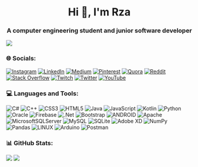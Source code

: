 <h1 align="center">Hi 👋, I'm Rza</h1>
<h3 align="center">A computer engineering student and junior software developer</h3>

[![](https://visitcount.itsvg.in/api?id=therzarzayev&icon=3&color=4)](https://visitcount.itsvg.in)

### 🌐 Socials:
[![Instagram](https://img.shields.io/badge/Instagram-%23E4405F.svg?logo=Instagram&logoColor=white)](https://instagram.com/the.rzarzayev) [![LinkedIn](https://img.shields.io/badge/LinkedIn-%230077B5.svg?logo=linkedin&logoColor=white)](https://linkedin.com/in/therzarzayev) [![Medium](https://img.shields.io/badge/Medium-12100E?logo=medium&logoColor=white)](https://medium.com/@therzarzayev) [![Pinterest](https://img.shields.io/badge/Pinterest-%23E60023.svg?logo=Pinterest&logoColor=white)](https://pinterest.com/therzarzayev) [![Quora](https://img.shields.io/badge/Quora-%23B92B27.svg?logo=Quora&logoColor=white)](https://quora.com/profile/Rza-Rzayev-6) [![Reddit](https://img.shields.io/badge/Reddit-%23FF4500.svg?logo=Reddit&logoColor=white)](https://reddit.com/user/therzarzayev) [![Stack Overflow](https://img.shields.io/badge/-Stackoverflow-FE7A16?logo=stack-overflow&logoColor=white)](https://stackoverflow.com/users/14875817) [![Twitch](https://img.shields.io/badge/Twitch-%239146FF.svg?logo=Twitch&logoColor=white)](https://twitch.tv/therzarzayev) [![Twitter](https://img.shields.io/badge/Twitter-%231DA1F2.svg?logo=Twitter&logoColor=white)](https://twitter.com/therzarzayev) [![YouTube](https://img.shields.io/badge/YouTube-%23FF0000.svg?logo=YouTube&logoColor=white)](https://youtube.com/@therzarzayev) 

### 💻 Languages and Tools:
![C#](https://img.shields.io/badge/c%23-%23239120.svg?style=for-the-badge&logo=c-sharp&logoColor=white) ![C++](https://img.shields.io/badge/c++-%2300599C.svg?style=for-the-badge&logo=c%2B%2B&logoColor=white) ![CSS3](https://img.shields.io/badge/css3-%231572B6.svg?style=for-the-badge&logo=css3&logoColor=white) ![HTML5](https://img.shields.io/badge/html5-%23E34F26.svg?style=for-the-badge&logo=html5&logoColor=white) ![Java](https://img.shields.io/badge/java-%23ED8B00.svg?style=for-the-badge&logo=java&logoColor=white) ![JavaScript](https://img.shields.io/badge/javascript-%23323330.svg?style=for-the-badge&logo=javascript&logoColor=%23F7DF1E) ![Kotlin](https://img.shields.io/badge/kotlin-%230095D5.svg?style=for-the-badge&logo=kotlin&logoColor=white) ![Python](https://img.shields.io/badge/python-3670A0?style=for-the-badge&logo=python&logoColor=ffdd54) ![Oracle](https://img.shields.io/badge/Oracle-F80000?style=for-the-badge&logo=oracle&logoColor=white) ![Firebase](https://img.shields.io/badge/firebase-%23039BE5.svg?style=for-the-badge&logo=firebase) ![.Net](https://img.shields.io/badge/.NET-5C2D91?style=for-the-badge&logo=.net&logoColor=white) ![Bootstrap](https://img.shields.io/badge/bootstrap-%23563D7C.svg?style=for-the-badge&logo=bootstrap&logoColor=white) ![ANDROID](https://img.shields.io/badge/android-%2320232a.svg?style=for-the-badge&logo=android&logoColor=%a4c639) ![Apache](https://img.shields.io/badge/apache-%23D42029.svg?style=for-the-badge&logo=apache&logoColor=white) ![MicrosoftSQLServer](https://img.shields.io/badge/Microsoft%20SQL%20Sever-CC2927?style=for-the-badge&logo=microsoft%20sql%20server&logoColor=white) ![MySQL](https://img.shields.io/badge/mysql-%2300f.svg?style=for-the-badge&logo=mysql&logoColor=white) ![SQLite](https://img.shields.io/badge/sqlite-%2307405e.svg?style=for-the-badge&logo=sqlite&logoColor=white) ![Adobe XD](https://img.shields.io/badge/Adobe%20XD-470137?style=for-the-badge&logo=Adobe%20XD&logoColor=#FF61F6) ![NumPy](https://img.shields.io/badge/numpy-%23013243.svg?style=for-the-badge&logo=numpy&logoColor=white) ![Pandas](https://img.shields.io/badge/pandas-%23150458.svg?style=for-the-badge&logo=pandas&logoColor=white) ![LINUX](https://img.shields.io/badge/Linux-FCC624?style=for-the-badge&logo=linux&logoColor=black) ![Arduino](https://img.shields.io/badge/-Arduino-00979D?style=for-the-badge&logo=Arduino&logoColor=white) ![Postman](https://img.shields.io/badge/Postman-FF6C37?style=for-the-badge&logo=postman&logoColor=white)
### 📊 GitHub Stats:
![](https://github-readme-stats.vercel.app/api?username=therzarzayev&theme=radical&hide_border=false&include_all_commits=true&count_private=false)
![](https://github-readme-stats.vercel.app/api/top-langs/?username=therzarzayev&theme=radical&hide_border=false&include_all_commits=true&count_private=false&layout=compact)


<!-- Proudly created with GPRM ( https://gprm.itsvg.in ) -->
